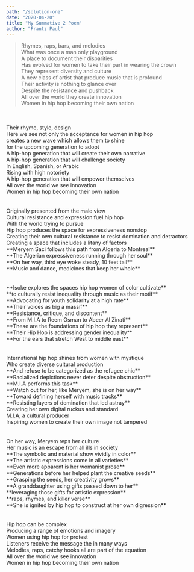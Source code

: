 ```yaml
---
path: "/solution-one"
date: "2020-04-20"
title: "My Summative 2 Poem"
author: "Frantz Paul"
---
```

>Rhymes, raps, bars, and melodies <br/>
>What was once a man only playground <br/>
>A place to document their disparities  <br/>
>Has evolved for women to take their part in wearing the crown  <br/>
>They represent diversity and culture  <br/>
>A new class of artist that produce music that is profound  <br/>
>Their activity is nothing to glance over  <br/>
>Despite the resistance and pushback  <br/>
>All over the world they create innovation  <br/>
Women in hip hop becoming their own nation  <br/>
<br/>
<br/>
Their rhyme, style, design <br/>
Here we see not only the acceptance for women in hip hop <br/>
creates a new wave which allows them to shine <br/>
for the upcoming generation to adopt <br/>
A hip-hop generation that will create their own narrative <br/>
A hip-hop generation that will challenge society <br/>
In English, Spanish, or Arabic <br/>
Rising with high notoriety <br/>
A hip-hop generation that will empower themselves <br/>
All over the world we see innovation <br/>
Women in hip hop becoming their own nation <br/>
<br/>
<br/>
Originally presented from the male view <br/>
Cultural resistance and expression fuel hip hop <br/>
With the world trying to pursue <br/>
Hip hop produces the space for expressiveness nonstop <br/>
Creating their own cultural resistance to resist domination and detractors <br/>
Creating a space that includes a litany of factors <br/>
**Meryem Saci follows this path from Algeria to Montreal** <br/>
**The Algerian expressiveness running through her soul** <br/>
**On her way, third eye woke steady, 10 feet tall**<br/>
**Music and dance, medicines that keep her whole** <br/>
<br/>
<br/>
**Isoke explores the spaces hip hop women of color cultivate** <br/>
**to culturally resist inequality through music as their motif**<br/>
**Advocating for youth solidarity at a high rate**<br/>
**Their voices as big a massif**<br/>
**Resistance, critique, and discontent** <br/>
**From M.I.A to Reem Osman to Abeer Al Zinati**<br/>
**These are the foundations of hip hop they represent**<br/>
**Their Hip Hop is addressing gender inequality**<br/>
**For the ears that stretch West to middle east**<br/>
<br/>
<br/>
International hip hop shines from women with mystique<br/>
Who create diverse cultural production<br/>
**And refuse to be categorized as the refugee chic** <br/>
**Racialized depictions never deter despite obstruction**<br/>
**M.I.A performs this task**<br/>
**Watch out for her, like Meryem, she is on her way**<br/>
**Toward defining herself with music tracks**<br/>
**Resisting layers of domination that led astray**<br/>
Creating her own digital ruckus and standard<br/>
M.I.A, a cultural producer<br/>
Inspiring women to create their own image not tampered<br/>
<br/>
<br/>
On her way, Meryem reps her culture<br/>
Her music is an escape from all ills in society<br/>
**The symbolic and material show vividly in color**<br/>
**The artistic expressions come in all varieties**<br/>
**Even more apparent is her womanist prose**<br/>
**Generations before her helped plant the creative seeds**<br/>
**Grasping the seeds, her creativity grows**<br/>
**A granddaughter using gifts passed down to her**<br/>
**leveraging those gifts for artistic expression** <br/>
**raps, rhymes, and killer verse**<br/>
**She is ignited by hip hop to construct at her own digression**<br/>
<br/>
<br/>
Hip hop can be complex<br/>
Producing a range of emotions and imagery<br/>
Women using hip hop for protest<br/>
Listeners receive the message the in many ways<br/>
Melodies, raps, catchy hooks all are part of the equation<br/>
All over the world we see innovation<br/>
Women in hip hop becoming their own nation<br/>

